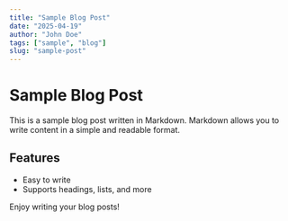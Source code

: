 ```yaml
---
title: "Sample Blog Post"
date: "2025-04-19"
author: "John Doe"
tags: ["sample", "blog"]
slug: "sample-post"
---
```


# Sample Blog Post

This is a sample blog post written in Markdown. Markdown allows you to write content in a simple and readable format.

## Features

- Easy to write
- Supports headings, lists, and more

Enjoy writing your blog posts!